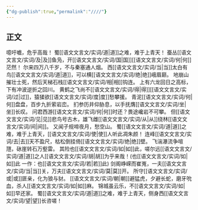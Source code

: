 ```yaml
---
{"dg-publish":true,"permalink":"////"}
---
```


## 正文

噫吁嚱，危乎高哉！
蜀[[语文文言文/实词/道\|道]]之难，难于上青天！
蚕丛[[语文文言文/实词/及\|及]]鱼凫，开[[语文文言文/实词/国\|国]][[语文文言文/实词/何\|何]]茫然！
尔来四万八千岁，不与秦塞通人烟。
西[[语文文言文/实词/当\|当]]太白有鸟[[语文文言文/实词/道\|道]]，可以横[[语文文言文/实词/绝\|绝]]峨眉巅。
地崩山摧壮士死，然后天梯石栈[[语文文言文/实词/相\|相]]钩连。
上有六龙回日之高标，下有冲波逆折之回川。
黄鹤之飞尚不[[语文文言文/实词/得\|得]][[语文文言文/实词/过\|过]]，猿猱欲[[语文文言文/实词/度\|度]]愁攀援。
青泥[[语文文言文/实词/何\|何]]盘盘，百步九折萦岩峦。
扪参历井仰胁息，以手抚膺[[语文文言文/实词/坐\|坐]]长叹。
问君西游[[语文文言文/实词/何\|何]]时还？畏途巉岩不可攀。
但[[语文文言文/实词/见\|见]]悲鸟号古木，雄飞雌[[语文文言文/实词/从\|从]]绕林[[语文文言文/实词/间\|间]]。
又闻子规啼夜月，愁空山。
蜀[[语文文言文/实词/道\|道]]之难，难于上青天，[[语文文言文/实词/使\|使]]人听此凋朱颜！
连峰[[语文文言文/实词/去\|去]]天不盈尺，枯松倒挂倚[[语文文言文/实词/绝\|绝]]壁。
飞湍瀑流争喧豗，砯崖转石万壑雷。
其险也[[语文文言文/实词/如\|如]]此，嗟尔远[[语文文言文/实词/道\|道]]之人[[语文文言文/实词/胡\|胡]]为乎来哉！(也[[语文文言文/实词/如\|如]]此 一作：也[[语文文言文/实词/若\|若]]此)
剑阁峥嵘而崔嵬，一夫[[语文文言文/实词/当\|当]]关，万夫[[语文文言文/实词/莫\|莫]]开。
所守[[语文文言文/实词/或\|或]]匪亲，化为狼与豺。
[[语文文言文/实词/朝\|朝]]避猛虎，夕避长蛇，磨牙吮血，杀人[[语文文言文/实词/如\|如]]麻。
锦城虽云乐，不[[语文文言文/实词/如\|如]]早还家。
蜀[[语文文言文/实词/道\|道]]之难，难于上青天，侧身西[[语文文言文/实词/望\|望]]长咨嗟！